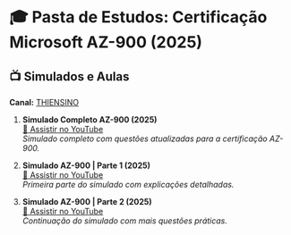 # 🎓 Pasta de Estudos: Certificação Microsoft AZ-900 (2025)



## 📺 Simulados e Aulas

**Canal:** [THIENSINO](https://www.youtube.com/@THIENSINO)

1. **Simulado Completo AZ-900 (2025)**  
   [🔗 Assistir no YouTube](https://www.youtube.com/watch?v=xT5zuF2oSZk&t=1059s)  
   _Simulado completo com questões atualizadas para a certificação AZ-900._

2. **Simulado AZ-900 | Parte 1 (2025)**  
   [🔗 Assistir no YouTube](https://www.youtube.com/watch?v=Ipxk5H-jvgI&t=41s)  
   _Primeira parte do simulado com explicações detalhadas._

3. **Simulado AZ-900 | Parte 2 (2025)**  
   [🔗 Assistir no YouTube](https://www.youtube.com/watch?v=NGr4afrdHtA)  
   _Continuação do simulado com mais questões práticas._

